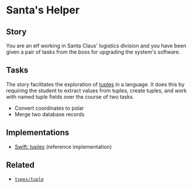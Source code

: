 # Santa's Helper

## Story

You are an elf working in Santa Claus' logistics division and you have been given a pair of tasks from the boss for upgrading the system's software.

## Tasks

The story facilitates the exploration of [tuples][type-tuple] in a language. It does this by requiring the student to extract values from tuples, create tuples, and work with named tuple fields over the course of two tasks.

- Convert coordinates to polar
- Merge two database records

## Implementations

- [Swift: tuples][implementation-swift] (reference implementation)

## Related

- [`types/tuple`][type-tuple]

[type-tuple]: ../types/tuple.md
[implementation-swift]: ../../languages/swift/exercises/concept/tuples/.docs/instructions.md
